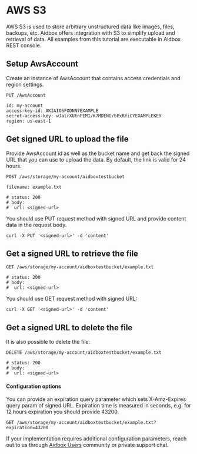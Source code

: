 # AWS S3

AWS S3 is used to store arbitrary unstructured data like images, files, backups, etc. Aidbox offers integration with S3 to simplify upload and retrieval of data. All examples from this tutorial are executable in Aidbox REST console.

## Setup AwsAccount

Create an instance of AwsAccount that contains access credentials and region settings.

```
PUT /AwsAccount

id: my-account
access-key-id: AKIAIOSFODNN7EXAMPLE
secret-access-key: wJalrXUtnFEMI/K7MDENG/bPxRfiCYEXAMPLEKEY
region: us-east-1
```

## Get signed URL to upload the file

Provide AwsAccount id as well as the bucket name and get back the signed URL that you can use to upload the data. By default, the link is valid for 24 hours.

```
POST /aws/storage/my-account/aidboxtestbucket

filename: example.txt

# status: 200
# body:
#  url: <signed-url>  
```

You should use PUT request method with signed URL and provide content data in the request body.

```
curl -X PUT '<signed-url>' -d 'content'
```

## Get a signed URL to retrieve the file

```
GET /aws/storage/my-account/aidboxtestbucket/example.txt

# status: 200
# body:
#  url: <signed-url>
```

You should use GET request method with signed URL:

```
curl -X GET '<signed-url>' -d 'content'
```

## Get a signed URL to delete the file

It is also possible to delete the file:

```
DELETE /aws/storage/my-account/aidboxtestbucket/example.txt

# status: 200
# body:
#  url: <signed-url>
```

#### Configuration options

You can provide an expiration query parameter which sets X-Amz-Expires query param of signed URL. Expiration time is measured in seconds, e.g. for 12 hours expiration you should provide 43200.

```
GET /aws/storage/my-account/aidboxtestbucket/example.txt?expiration=43200
```

If your implementation requires additional configuration parameters, reach out to us through [Aidbox Users](https://t.me/aidbox) community or private support chat.
